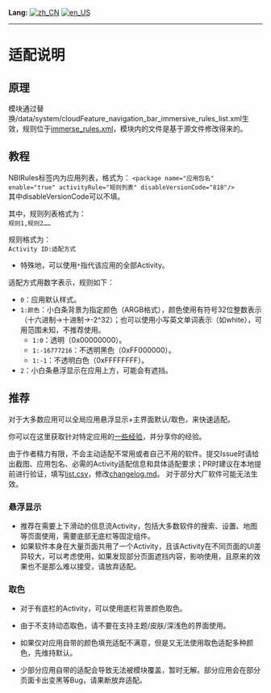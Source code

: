
**Lang:** 
[![zh_CN](https://img.shields.io/badge/rule.md-简体中文-blue)](/rule.md)
[![en_US](https://img.shields.io/badge/rule.md-English%20(US)-blue)](/doc/en_us/rule.md)

---

# 适配说明

## 原理

模块通过替换/data/system/cloudFeature_navigation_bar_immersive_rules_list.xml生效，规则位于[immerse_rules.xml](/module/immerse_rules.xml)，模块内的文件是基于源文件修改得来的。

## 教程

NBIRules标签内为应用列表，格式为：
`<package name="应用包名" enable="true" activityRule="规则列表" disableVersionCode="818"/>`  
其中disableVersionCode可以不填。

其中，规则列表格式为：  
`规则1,规则2……`

规则格式为：  
`Activity ID:适配方式`

- 特殊地，可以使用`*`指代该应用的全部Activity。

适配方式用数字表示，规则如下：

- `0`：应用默认样式。
- `1:颜色`：小白条背景为指定颜色（ARGB格式），颜色使用有符号32位整数表示（十六进制->十进制->-2^32）；也可以使用小写英文单词表示（如white），可用范围未知，不推荐使用。
    - `1:0`：透明（0x00000000）。
    - `1:-16777216`：不透明黑色（0xFF000000）。
    - `1:-1`：不透明白色（0xFFFFFFFF）。
- `2`：小白条悬浮显示在应用上方，可能会有遮挡。

## 推荐

对于大多数应用可以全局应用悬浮显示+主界面默认/取色，来快速适配。

你可以在这里获取针对特定应用的[一些经验](https://github.com/Ianzb/MiNavBarImmerse/discussions)，并分享你的经验。

由于作者精力有限，不会主动适配不常用或者自己不用的软件。提交Issue时请给出截图、应用包名、必需的Activity适配信息和具体适配要求；PR时建议在本地提前进行验证，填写[list.csv](list.csv)，修改[changelog.md](changelog.md)。
对于部分大厂软件可能无法生效。

### 悬浮显示

* 推荐在需要上下滑动的信息流Activity，包括大多数软件的搜索、设置、地图等页面使用，需要底部无底栏等固定组件。
* 如果软件本身在大量页面共用了一个Activity，且该Activity在不同页面的UI差异较大，可以考虑使用，如果发现部分页面遮挡内容，影响使用，且原来的效果也不是那么难以接受，请放弃适配。

### 取色

* 对于有底栏的Activity，可以使用底栏背景颜色取色。
* 由于不支持动态取色，请不要在支持主题/皮肤/深浅色的界面使用。
* 如果仅对应用自带的颜色填充适配不满意，但是又无法使用取色适配多种颜色，先维持默认。

* 少部分应用自带的适配会导致无法被模块覆盖，暂时无解。部分应用会在部分页面卡出变黑等Bug，请果断放弃适配。

